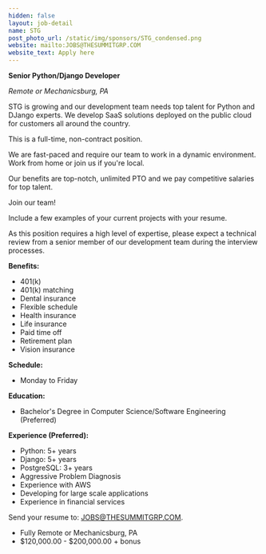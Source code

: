 ```yaml
---
hidden: false
layout: job-detail
name: STG
post_photo_url: /static/img/sponsors/STG_condensed.png
website: mailto:JOBS@THESUMMITGRP.COM
website_text: Apply here
---
```


**Senior Python/Django Developer**

*Remote or Mechanicsburg, PA*

STG is growing and our development team needs top talent for Python and DJango experts. We develop SaaS solutions deployed on the public cloud for customers all around the country.

This is a full-time, non-contract position.

We are fast-paced and require our team to work in a dynamic environment. Work from home or join us if you're local.

Our benefits are top-notch, unlimited PTO and we pay competitive salaries for top talent.

Join our team!

Include a few examples of your current projects with your resume.

As this position requires a high level of expertise, please expect a technical review from a senior member of our development team during the interview processes.

**Benefits:**

- 401(k)
- 401(k) matching
- Dental insurance
- Flexible schedule
- Health insurance
- Life insurance
- Paid time off
- Retirement plan
- Vision insurance

**Schedule:**

- Monday to Friday

**Education:**
- Bachelor's Degree in Computer Science/Software Engineering (Preferred)

**Experience (Preferred):**
- Python: 5+ years
- Django: 5+ years
- PostgreSQL: 3+ years
- Aggressive Problem Diagnosis
- Experience with AWS
- Developing for large scale applications
- Experience in financial services

Send your resume to: JOBS@THESUMMITGRP.COM.

- Fully Remote or Mechanicsburg, PA
- $120,000.00 - $200,000.00 + bonus

